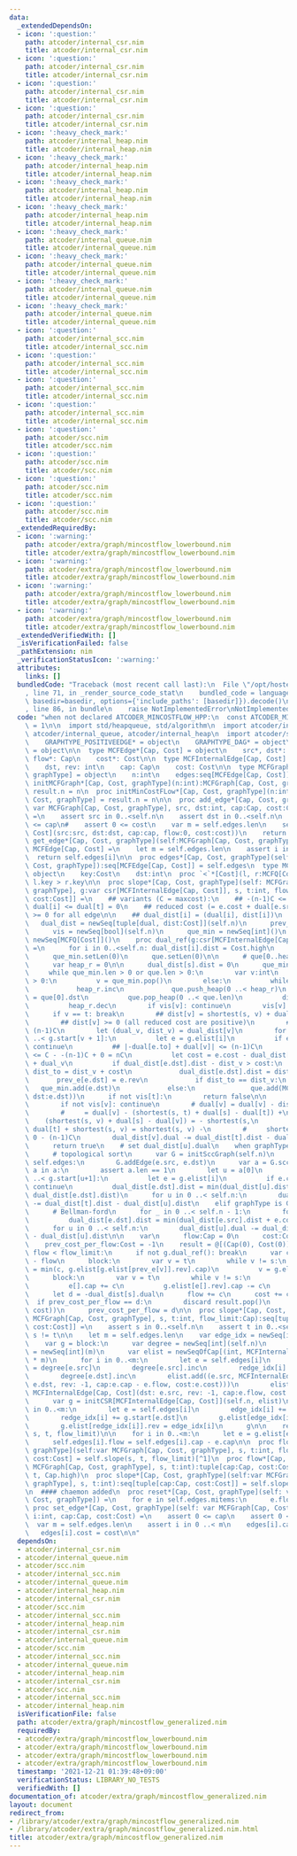 ```yaml
---
data:
  _extendedDependsOn:
  - icon: ':question:'
    path: atcoder/internal_csr.nim
    title: atcoder/internal_csr.nim
  - icon: ':question:'
    path: atcoder/internal_csr.nim
    title: atcoder/internal_csr.nim
  - icon: ':question:'
    path: atcoder/internal_csr.nim
    title: atcoder/internal_csr.nim
  - icon: ':question:'
    path: atcoder/internal_csr.nim
    title: atcoder/internal_csr.nim
  - icon: ':heavy_check_mark:'
    path: atcoder/internal_heap.nim
    title: atcoder/internal_heap.nim
  - icon: ':heavy_check_mark:'
    path: atcoder/internal_heap.nim
    title: atcoder/internal_heap.nim
  - icon: ':heavy_check_mark:'
    path: atcoder/internal_heap.nim
    title: atcoder/internal_heap.nim
  - icon: ':heavy_check_mark:'
    path: atcoder/internal_heap.nim
    title: atcoder/internal_heap.nim
  - icon: ':heavy_check_mark:'
    path: atcoder/internal_queue.nim
    title: atcoder/internal_queue.nim
  - icon: ':heavy_check_mark:'
    path: atcoder/internal_queue.nim
    title: atcoder/internal_queue.nim
  - icon: ':heavy_check_mark:'
    path: atcoder/internal_queue.nim
    title: atcoder/internal_queue.nim
  - icon: ':heavy_check_mark:'
    path: atcoder/internal_queue.nim
    title: atcoder/internal_queue.nim
  - icon: ':question:'
    path: atcoder/internal_scc.nim
    title: atcoder/internal_scc.nim
  - icon: ':question:'
    path: atcoder/internal_scc.nim
    title: atcoder/internal_scc.nim
  - icon: ':question:'
    path: atcoder/internal_scc.nim
    title: atcoder/internal_scc.nim
  - icon: ':question:'
    path: atcoder/internal_scc.nim
    title: atcoder/internal_scc.nim
  - icon: ':question:'
    path: atcoder/scc.nim
    title: atcoder/scc.nim
  - icon: ':question:'
    path: atcoder/scc.nim
    title: atcoder/scc.nim
  - icon: ':question:'
    path: atcoder/scc.nim
    title: atcoder/scc.nim
  - icon: ':question:'
    path: atcoder/scc.nim
    title: atcoder/scc.nim
  _extendedRequiredBy:
  - icon: ':warning:'
    path: atcoder/extra/graph/mincostflow_lowerbound.nim
    title: atcoder/extra/graph/mincostflow_lowerbound.nim
  - icon: ':warning:'
    path: atcoder/extra/graph/mincostflow_lowerbound.nim
    title: atcoder/extra/graph/mincostflow_lowerbound.nim
  - icon: ':warning:'
    path: atcoder/extra/graph/mincostflow_lowerbound.nim
    title: atcoder/extra/graph/mincostflow_lowerbound.nim
  - icon: ':warning:'
    path: atcoder/extra/graph/mincostflow_lowerbound.nim
    title: atcoder/extra/graph/mincostflow_lowerbound.nim
  _extendedVerifiedWith: []
  _isVerificationFailed: false
  _pathExtension: nim
  _verificationStatusIcon: ':warning:'
  attributes:
    links: []
  bundledCode: "Traceback (most recent call last):\n  File \"/opt/hostedtoolcache/Python/3.10.6/x64/lib/python3.10/site-packages/onlinejudge_verify/documentation/build.py\"\
    , line 71, in _render_source_code_stat\n    bundled_code = language.bundle(stat.path,\
    \ basedir=basedir, options={'include_paths': [basedir]}).decode()\n  File \"/opt/hostedtoolcache/Python/3.10.6/x64/lib/python3.10/site-packages/onlinejudge_verify/languages/nim.py\"\
    , line 86, in bundle\n    raise NotImplementedError\nNotImplementedError\n"
  code: "when not declared ATCODER_MINCOSTFLOW_HPP:\n  const ATCODER_MINCOSTFLOW_HPP*\
    \ = 1\n\n  import std/heapqueue, std/algorithm\n  import atcoder/internal_csr,\
    \ atcoder/internal_queue, atcoder/internal_heap\n  import atcoder/scc\n\n  type\n\
    \    GRAPHTYPE_POSITIVEEDGE* = object\n    GRAPHTYPE_DAG* = object\n    GRAPHTYPE_GENERAL*\
    \ = object\n\n  type MCFEdge*[Cap, Cost] = object\n    src*, dst*: int\n    cap*,\
    \ flow*: Cap\n    cost*: Cost\n\n  type MCFInternalEdge[Cap, Cost] = object\n\
    \    dst, rev: int\n    cap: Cap\n    cost: Cost\n\n  type MCFGraph*[Cap, Cost,\
    \ graphType] = object\n    n:int\n    edges:seq[MCFEdge[Cap, Cost]]\n  \n  proc\
    \ initMCFGraph*[Cap, Cost, graphType](n:int):MCFGraph[Cap, Cost, graphType] =\
    \ result.n = n\n  proc initMinCostFLow*[Cap, Cost, graphType](n:int):MCFGraph[Cap,\
    \ Cost, graphType] = result.n = n\n\n  proc add_edge*[Cap, Cost, graphType](self:\
    \ var MCFGraph[Cap, Cost, graphType], src, dst:int, cap:Cap, cost:Cost):int {.discardable.}\
    \ =\n    assert src in 0..<self.n\n    assert dst in 0..<self.n\n    assert 0\
    \ <= cap\n#    assert 0 <= cost\n    var m = self.edges.len\n    self.edges.add(MCFEdge[Cap,\
    \ Cost](src:src, dst:dst, cap:cap, flow:0, cost:cost))\n    return m\n\n  proc\
    \ get_edge*[Cap, Cost, graphType](self:MCFGraph[Cap, Cost, graphType], i:int):\
    \ MCFEdge[Cap, Cost] =\n    let m = self.edges.len\n    assert i in 0..<m\n  \
    \  return self.edges[i]\n\n  proc edges*[Cap, Cost, graphType](self:var MCFGraph[Cap,\
    \ Cost, graphType]):seq[MCFEdge[Cap, Cost]] = self.edges\n  type MCFQ[Cost] =\
    \ object\n    key:Cost\n    dst:int\n  proc `<`*[Cost](l, r:MCFQ[Cost]):bool =\
    \ l.key > r.key\n\n  proc slope*[Cap, Cost, graphType](self: MCFGraph[Cap, Cost,\
    \ graphType], g:var csr[MCFInternalEdge[Cap, Cost]], s, t:int, flow_limit:Cap):seq[tuple[cap:Cap,\
    \ cost:Cost]] =\n    ## variants (C = maxcost):\n    ## -(n-1)C <= dual[s] <=\
    \ dual[i] <= dual[t] = 0\n    ## reduced cost (= e.cost + dual[e.src] - dual[e.to])\
    \ >= 0 for all edge\n\n    ## dual_dist[i] = (dual[i], dist[i])\n    var\n   \
    \   dual_dist = newSeq[tuple[dual, dist:Cost]](self.n)\n      prev_e = newSeq[int](self.n)\n\
    \      vis = newSeq[bool](self.n)\n      que_min = newSeq[int]()\n      que =\
    \ newSeq[MCFQ[Cost]]()\n    proc dual_ref(g:csr[MCFInternalEdge[Cap, Cost]]):bool\
    \ =\n      for i in 0..<self.n: dual_dist[i].dist = Cost.high\n      vis.fill(false)\n\
    \      que_min.setLen(0)\n      que.setLen(0)\n\n      # que[0..heap_r) was heapified\n\
    \      var heap_r = 0\n\n      dual_dist[s].dist = 0\n      que_min.add(s)\n \
    \     while que_min.len > 0 or que.len > 0:\n        var v:int\n        if que_min.len\
    \ > 0:\n          v = que_min.pop()\n        else:\n          while heap_r < que.len:\n\
    \            heap_r.inc\n            que.push_heap(0 ..< heap_r)\n          v\
    \ = que[0].dst\n          que.pop_heap(0 ..< que.len)\n          discard que.pop()\n\
    \          heap_r.dec\n        if vis[v]: continue\n        vis[v] = true\n  \
    \      if v == t: break\n        ## dist[v] = shortest(s, v) + dual[s] - dual[v]\n\
    \        ## dist[v] >= 0 (all reduced cost are positive)\n        ## dist[v] <=\
    \ (n-1)C\n        let (dual_v, dist_v) = dual_dist[v]\n        for i in g.start[v]\
    \ ..< g.start[v + 1]:\n          let e = g.elist[i]\n          if e.cap == Cap(0):\
    \ continue\n          ## |-dual[e.to] + dual[v]| <= (n-1)C\n          ## cost\
    \ <= C - -(n-1)C + 0 = nC\n          let cost = e.cost - dual_dist[e.dst].dual\
    \ + dual_v\n          if dual_dist[e.dst].dist - dist_v > cost:\n            let\
    \ dist_to = dist_v + cost\n            dual_dist[e.dst].dist = dist_to\n     \
    \       prev_e[e.dst] = e.rev\n            if dist_to == dist_v:\n           \
    \   que_min.add(e.dst)\n            else:\n              que.add(MCFQ[Cost](key:dist_to,\
    \ dst:e.dst))\n      if not vis[t]:\n        return false\n\n      for v in 0..<self.n:\n\
    \        if not vis[v]: continue\n        # dual[v] = dual[v] - dist[t] + dist[v]\n\
    \        #     = dual[v] - (shortest(s, t) + dual[s] - dual[t]) +\n        # \
    \    (shortest(s, v) + dual[s] - dual[v]) = - shortest(s,\n        #     t) +\
    \ dual[t] + shortest(s, v) = shortest(s, v) -\n        #     shortest(s, t) >=\
    \ 0 - (n-1)C\n        dual_dist[v].dual -= dual_dist[t].dist - dual_dist[v].dist\n\
    \      return true\n    # set dual_dist[u].dual\n    when graphType is GRAPHTYPE_DAG:\n\
    \      # topological sort\n      var G = initSccGraph(self.n)\n      for e in\
    \ self.edges:\n        G.addEdge(e.src, e.dst)\n      var a = G.scc()\n      for\
    \ a in a:\n        assert a.len == 1\n        let u = a[0]\n        for i in g.start[u]\
    \ ..< g.start[u+1]:\n          let e = g.elist[i]\n          if e.cap == Cap(0):\
    \ continue\n          dual_dist[e.dst].dist = min(dual_dist[u].dist + e.cost,\
    \ dual_dist[e.dst].dist)\n      for u in 0 ..< self.n:\n        dual_dist[u].dual\
    \ -= dual_dist[t].dist - dual_dist[u].dist\n    elif graphType is GRAPHTYPE_GENERAL:\n\
    \      # Bellman-ford\n      for _ in 0 ..< self.n - 1:\n        for e in self.edges:\n\
    \          dual_dist[e.dst].dist = min(dual_dist[e.src].dist + e.cost, dual_dist[e.dst].dist)\n\
    \      for u in 0 ..< self.n:\n        dual_dist[u].dual -= dual_dist[t].dist\
    \ - dual_dist[u].dist\n\n    var\n      flow:Cap = 0\n      cost:Cost = 0\n  \
    \    prev_cost_per_flow:Cost = -1\n    result = @[(Cap(0), Cost(0))]\n    while\
    \ flow < flow_limit:\n      if not g.dual_ref(): break\n      var c = flow_limit\
    \ - flow\n      block:\n        var v = t\n        while v != s:\n          c\
    \ = min(c, g.elist[g.elist[prev_e[v]].rev].cap)\n          v = g.elist[prev_e[v]].dst\n\
    \      block:\n        var v = t\n        while v != s:\n          var e = g.elist[prev_e[v]].addr\n\
    \          e[].cap += c\n          g.elist[e[].rev].cap -= c\n          v = g.elist[prev_e[v]].dst\n\
    \      let d = -dual_dist[s].dual\n      flow += c\n      cost += c * d\n    \
    \  if prev_cost_per_flow == d:\n        discard result.pop()\n      result.add((flow,\
    \ cost))\n      prev_cost_per_flow = d\n\n  proc slope*[Cap, Cost, graphType](self:var\
    \ MCFGraph[Cap, Cost, graphType], s, t:int, flow_limit:Cap):seq[tuple[cap:Cap,\
    \ cost:Cost]] =\n    assert s in 0..<self.n\n    assert t in 0..<self.n\n    assert\
    \ s != t\n\n    let m = self.edges.len\n    var edge_idx = newSeq[int](m)\n\n\
    \    var g = block:\n      var degree = newSeq[int](self.n)\n      var redge_idx\
    \ = newSeq[int](m)\n      var elist = newSeqOfCap[(int, MCFInternalEdge[Cap, Cost])](2\
    \ * m)\n      for i in 0..<m:\n        let e = self.edges[i]\n        edge_idx[i]\
    \ = degree[e.src]\n        degree[e.src].inc\n        redge_idx[i] = degree[e.dst]\n\
    \        degree[e.dst].inc\n        elist.add((e.src, MCFInternalEdge[Cap, Cost](dst:\
    \ e.dst, rev: -1, cap:e.cap - e.flow, cost:e.cost)))\n        elist.add((e.dst,\
    \ MCFInternalEdge[Cap, Cost](dst: e.src, rev: -1, cap:e.flow, cost: -e.cost)))\n\
    \      var g = initCSR[MCFInternalEdge[Cap, Cost]](self.n, elist)\n      for i\
    \ in 0..<m:\n        let e = self.edges[i]\n        edge_idx[i] += g.start[e.src]\n\
    \        redge_idx[i] += g.start[e.dst]\n        g.elist[edge_idx[i]].rev = redge_idx[i]\n\
    \        g.elist[redge_idx[i]].rev = edge_idx[i]\n      g\n\n    result = self.slope(g,\
    \ s, t, flow_limit)\n\n    for i in 0..<m:\n      let e = g.elist[edge_idx[i]]\n\
    \      self.edges[i].flow = self.edges[i].cap - e.cap\n\n  proc flow*[Cap, Cost,\
    \ graphType](self:var MCFGraph[Cap, Cost, graphType], s, t:int, flow_limit:Cap):tuple[cap:Cap,\
    \ cost:Cost] = self.slope(s, t, flow_limit)[^1]\n  proc flow*[Cap, Cost, graphType](self:var\
    \ MCFGraph[Cap, Cost, graphType], s, t:int):tuple[cap:Cap, cost:Cost] = self.flow(s,\
    \ t, Cap.high)\n  proc slope*[Cap, Cost, graphType](self:var MCFGraph[Cap, Cost,\
    \ graphType], s, t:int):seq[tuple[cap:Cap, cost:Cost]] = self.slope(s, t, Cap.high)\n\
    \n  #### chaemon added\n  proc reset*[Cap, Cost, graphType](self: var MCFGraph[Cap,\
    \ Cost, graphType]) =\n    for e in self.edges.mitems:\n      e.flow = 0\n\n \
    \ proc set_edge*[Cap, Cost, graphType](self: var MCFGraph[Cap, Cost, graphType],\
    \ i:int, cap:Cap, cost:Cost) =\n    assert 0 <= cap\n    assert 0 <= cost\n  \
    \  var m = self.edges.len\n    assert i in 0 ..< m\n    edges[i].cap = cap\n \
    \   edges[i].cost = cost\n\n"
  dependsOn:
  - atcoder/internal_csr.nim
  - atcoder/internal_queue.nim
  - atcoder/scc.nim
  - atcoder/internal_scc.nim
  - atcoder/internal_queue.nim
  - atcoder/internal_heap.nim
  - atcoder/internal_csr.nim
  - atcoder/scc.nim
  - atcoder/internal_scc.nim
  - atcoder/internal_heap.nim
  - atcoder/internal_csr.nim
  - atcoder/internal_queue.nim
  - atcoder/scc.nim
  - atcoder/internal_scc.nim
  - atcoder/internal_queue.nim
  - atcoder/internal_heap.nim
  - atcoder/internal_csr.nim
  - atcoder/scc.nim
  - atcoder/internal_scc.nim
  - atcoder/internal_heap.nim
  isVerificationFile: false
  path: atcoder/extra/graph/mincostflow_generalized.nim
  requiredBy:
  - atcoder/extra/graph/mincostflow_lowerbound.nim
  - atcoder/extra/graph/mincostflow_lowerbound.nim
  - atcoder/extra/graph/mincostflow_lowerbound.nim
  - atcoder/extra/graph/mincostflow_lowerbound.nim
  timestamp: '2021-12-21 01:39:48+09:00'
  verificationStatus: LIBRARY_NO_TESTS
  verifiedWith: []
documentation_of: atcoder/extra/graph/mincostflow_generalized.nim
layout: document
redirect_from:
- /library/atcoder/extra/graph/mincostflow_generalized.nim
- /library/atcoder/extra/graph/mincostflow_generalized.nim.html
title: atcoder/extra/graph/mincostflow_generalized.nim
---
```

